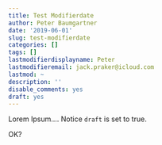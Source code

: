 ```yaml
---
title: Test Modifierdate
author: Peter Baumgartner
date: '2019-06-01'
slug: test-modifierdate
categories: []
tags: []
lastmodifierdisplayname: Peter
lastmodifieremail: jack.praker@icloud.com
lastmod: ~
description: ''
disable_comments: yes
draft: yes
---
```


Lorem Ipsum....
Notice `draft` is set to true.

OK?
